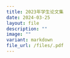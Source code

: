 ```yaml
---
title: 2023年学生论文集
date: 2024-03-25
layout: file
description: ""
image: ""
variant: markdown
file_url: /files/.pdf
---
```

